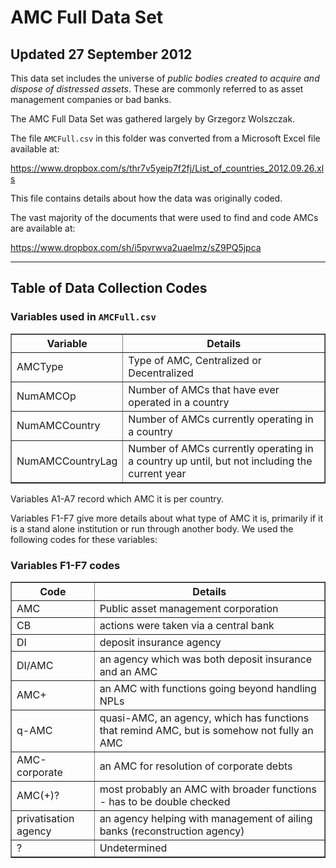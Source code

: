 # AMC Full Data Set
## Updated 27 September 2012

This data set includes the universe of *public bodies created to acquire and dispose of distressed assets*. These are commonly referred to as asset management companies or bad banks. 

The AMC Full Data Set was gathered largely by Grzegorz Wolszczak.

The file `AMCFull.csv` in this folder was converted from a Microsoft Excel file available at:

<https://www.dropbox.com/s/thr7v5yeip7f2fj/List_of_countries_2012.09.26.xls>

This file contains details about how the data was originally coded.

The vast majority of the documents that were used to find and code AMCs are available at: 

<https://www.dropbox.com/sh/i5pvrwva2uaelmz/sZ9PQ5jpca>

---
## Table of Data Collection Codes
### Variables used in `AMCFull.csv`

<TABLE border=1>
	<TR><TH> Variable </TH> <TH> Details </TH>  </TR>
	<TR><TD>AMCType</TD> <TD>Type of AMC, Centralized or Decentralized</TD></TR>
	<TR><TD>NumAMCOp</TD> <TD>Number of AMCs that have ever operated in a country</TD></TR>
	<TR><TD>NumAMCCountry</TD> <TD>Number of AMCs currently operating in a country</TD></TR>
	<TR><TD>NumAMCCountryLag</TD> <TD>Number of AMCs currently operating in a country up until, but not including the current year</TD></TR>
</TABLE>

Variables A1-A7 record which AMC it is per country.

Variables F1-F7 give more details about what type of AMC it is, primarily if it is a stand alone institution or run through another body. We used the following codes for these variables:

### Variables F1-F7 codes

<TABLE border=1>
	<TR><TH> Code </TH> <TH> Details </TH>  </TR>
	<TR> <TD>AMC</TD> <TD>Public asset management corporation</TD> </TR>
	  <TR>  </TD> <TD> CB </TD> <TD> actions were taken via a central bank </TD> </TR>
  <TR>  <TD> DI </TD> <TD> deposit insurance agency </TD> </TR>
  <TR>  </TD> <TD> DI/AMC </TD> <TD> an agency which was both deposit insurance and an AMC </TD> </TR>
  <TR>  </TD> <TD> AMC+ </TD> <TD> an AMC with functions going beyond handling NPLs </TD> </TR>
  <TR>   <TD> q-AMC </TD> <TD> quasi-AMC, an agency, which has functions that remind AMC, but is somehow not fully an AMC </TD> </TR>
  <TR>  </TD> <TD> AMC-corporate </TD> <TD> an AMC for resolution of corporate debts </TD> </TR>
  <TR>  <TD> AMC(+)? </TD> <TD> most probably an AMC with broader functions - has to be double checked </TD> </TR>
  <TR> <TD> privatisation agency </TD> <TD> an agency helping with management of ailing banks (reconstruction agency) </TD> </TR>
   <TR> <TD> ? </TD> <TD> Undetermined </TD> </TR>


</TABLE>

